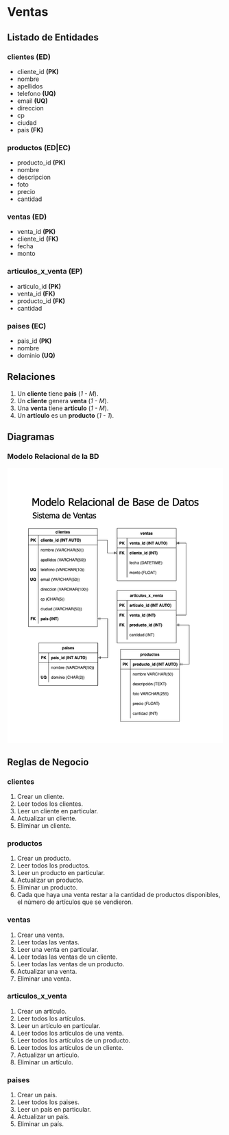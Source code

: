 # Ventas

## Listado de Entidades

### clientes **(ED)**

- cliente_id **(PK)**
- nombre
- apellidos
- telefono **(UQ)**
- email **(UQ)**
- direccion
- cp
- ciudad
- pais **(FK)**

### productos **(ED|EC)**

- producto_id **(PK)**
- nombre
- descripcion
- foto
- precio
- cantidad

### ventas **(ED)**

- venta_id **(PK)**
- cliente_id **(FK)**
- fecha
- monto

### articulos_x_venta **(EP)**

- articulo_id **(PK)**
- venta_id **(FK)**
- producto_id **(FK)**
- cantidad

### paises **(EC)**

- pais_id **(PK)**
- nombre
- dominio **(UQ)**

## Relaciones

1. Un **cliente** tiene **país** (_1 - M_).
1. Un **cliente** genera **venta** (_1 - M_).
1. Una **venta** tiene **artículo** (_1 - M_).
1. Un **artículo** es un **producto** (_1 - 1_).

## Diagramas

### Modelo Relacional de la BD

![Modelo Relacional](Ventas_ModeloRelacionalBD.png)

## Reglas de Negocio

### clientes

1. Crear un cliente.
1. Leer todos los clientes.
1. Leer un cliente en particular.
1. Actualizar un cliente.
1. Eliminar un cliente.

### productos

1. Crear un producto.
1. Leer todos los productos.
1. Leer un producto en particular.
1. Actualizar un producto.
1. Eliminar un producto.
1. Cada que haya una venta restar a la cantidad de productos disponibles, el número de artículos que se vendieron.

### ventas

1. Crear una venta.
1. Leer todas las ventas.
1. Leer una venta en particular.
1. Leer todas las ventas de un cliente.
1. Leer todas las ventas de un producto.
1. Actualizar una venta.
1. Eliminar una venta.

### articulos_x_venta

1. Crear un artículo.
1. Leer todos los artículos.
1. Leer un artículo en particular.
1. Leer todos los artículos de una venta.
1. Leer todos los artículos de un producto.
1. Leer todos los artículos de un cliente.
1. Actualizar un artículo.
1. Eliminar un artículo.

### paises

1. Crear un pais.
1. Leer todos los paises.
1. Leer un país en particular.
1. Actualizar un país.
1. Eliminar un país.
